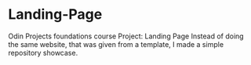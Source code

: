 # Landing-Page
Odin Projects foundations course Project: Landing Page
Instead of doing the same website, that was given from a template, I made a simple repository showcase.